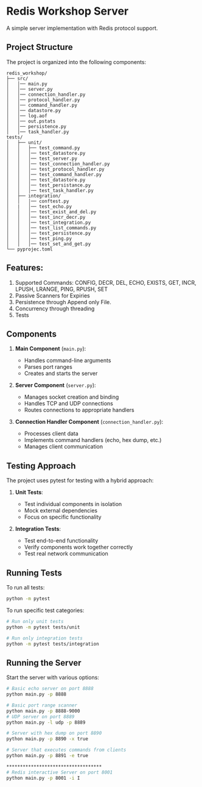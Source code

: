 # Redis Workshop Server

A simple server implementation with Redis protocol support.

## Project Structure

The project is organized into the following components:

```
redis_workshop/
├── src/
│   │── main.py              
│   │── server.py            
│   │── connection_handler.py
│   │── protocol_handler.py  
│   │── command_handler.py
│   │── datastore.py
│   │── log.aof
│   │── out.pstats
│   │── persistence.py
│   │── task_handler.py
tests/                  
│   ├── unit/               
│   │   ├── test_command.py
│   │   │── test_datastore.py
│   │   │── test_server.py
│   │   │── test_connection_handler.py
│   │   │── test_protocol_handler.py
│   │   │── test_command_handler.py
│   │   │── test_datastore.py
│   │   │── test_persistance.py
│   │   │── test_task_handler.py
│   ├── integration/
│   │   │── conftest.py
│   |   │── test_echo.py
│   │   │── test_exist_and_del.py
│   │   │── test_incr_decr.py
│   │   │── test_integration.py
│   │   │── test_list_commands.py
│   │   │── test_persistence.py
│   │   │── test_ping.py
│   │   │── test_set_and_get.py
└── pyprojec.toml

```
## Features:
1.  Supported Commands: CONFIG, DECR, DEL, ECHO, EXISTS, GET, INCR, LPUSH, LRANGE, PING, RPUSH, SET
2. Passive Scanners for Expiries
3. Persistence through Append only File.
4. Concurrency through threading
5. Tests


## Components

1. **Main Component** (`main.py`):
   - Handles command-line arguments
   - Parses port ranges
   - Creates and starts the server

2. **Server Component** (`server.py`):
   - Manages socket creation and binding
   - Handles TCP and UDP connections
   - Routes connections to appropriate handlers

3. **Connection Handler Component** (`connection_handler.py`):
   - Processes client data
   - Implements command handlers (echo, hex dump, etc.)
   - Manages client communication

## Testing Approach

The project uses pytest for testing with a hybrid approach:

1. **Unit Tests**:
   - Test individual components in isolation
   - Mock external dependencies
   - Focus on specific functionality

2. **Integration Tests**:
   - Test end-to-end functionality
   - Verify components work together correctly
   - Test real network communication

## Running Tests

To run all tests:

```bash
python -m pytest
```

To run specific test categories:

```bash
# Run only unit tests
python -m pytest tests/unit

# Run only integration tests
python -m pytest tests/integration

```

## Running the Server

Start the server with various options:

```bash
# Basic echo server on port 8888
python main.py -p 8888

# Basic port range scanner
python main.py -p 8888-9000
# UDP server on port 8889
python main.py -l udp -p 8889

# Server with hex dump on port 8890
python main.py -p 8890 -x true

# Server that executes commands from clients
python main.py -p 8891 -e true

***********************************
# Redis interactive Server on port 8001
python main.py -p 8001 -i I

```